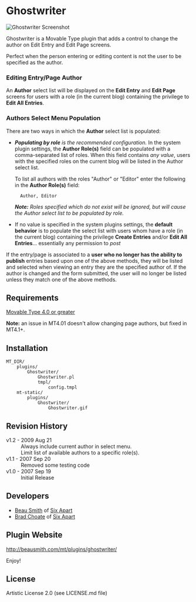 # Ghostwriter

![Ghostwriter Screenshot](http://github.com/beausmith/mt-plugin-ghostwriter/blob/master/screenshot.png?raw=true)

Ghostwriter is a Movable Type plugin that adds a control to change the author on Edit Entry and Edit Page screens.

Perfect when the person entering or editing content is not the user to be specified as the author.

### Editing Entry/Page Author

An **Author** select list will be displayed on the **Edit Entry** and **Edit Page** screens for users with a role (in the current blog) containing the privilege to **Edit All Entries**.

### Authors Select Menu Population

There are two ways in which the **Author** select list is populated:

* ***Populating by role** is the recommended configuration.* In the system plugin settings, the **Author Role(s)** field can be populated with a comma-separated list of roles. When this field contains *any value*, users with the specified roles on the current blog will be listed in the Author select list.

    To list all authors with the roles "Author" or "Editor" enter the following in the **Author Role(s)** field:
    
        Author, Editor

    ***Note:** Roles specified which do not exist will be ignored, but will cause the Author select list to be populated by role.*

* If no value is specified in the system plugins settings, the **default behavior** is to populate the select list with users whom have a role (in the current blog) containing the privilege **Create Entries** and/or **Edit All Entries**... essentially any permission to *post*

If the entry/page is associated to a **user who no longer has the ability to publish** entries based upon one of the above methods, they will be listed and selected when viewing an entry they are the specified author of. If the author is changed and the form submitted, the user will no longer be listed unless they match one of the above methods.

## Requirements

[Movable Type 4.0 or greater](http://www.movabletype.com)

**Note:** an issue in MT4.01 doesn't allow changing page authors, but fixed in
MT4.1+.

## Installation

    MT_DIR/
        plugins/
            Ghostwriter/
                Ghostwriter.pl
                tmpl/
                    config.tmpl
        mt-static/
            plugins/
                Ghostwriter/
                    Ghostwriter.gif

## Revision History

<dl>
    <dt>v1.2 - 2009 Aug 21</dt>
    <dd>Always include current author in select menu.<br />
        Limit list of available authors to a specific role(s).</dd>
    <dt>v1.1 - 2007 Sep 20</dt>
    <dd>Removed some testing code</dd>
    <dt>v1.0 - 2007 Sep 19</dt>
    <dd>Initial Release</dd>
</dl>

## Developers

* [Beau Smith](http://beausmith.com) of [Six Apart](http://www.sixapart.com)
* [Brad Choate](http://bradchoate.com) of [Six Apart](http://www.sixapart.com)


## Plugin Website

<http://beausmith.com/mt/plugins/ghostwriter/>

Enjoy!

## License

Artistic License 2.0 (see LICENSE.md file)

